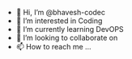 - 👋 Hi, I’m @bhavesh-codec
- 👀 I’m interested in Coding
- 🌱 I’m currently learning DevOPS
- 💞️ I’m looking to collaborate on 
- 📫 How to reach me ...

<!---
bhavesh-codec/bhavesh-codec is a ✨ special ✨ repository because its `README.md` (this file) appears on your GitHub profile.
You can click the Preview link to take a look at your changes.
--->
